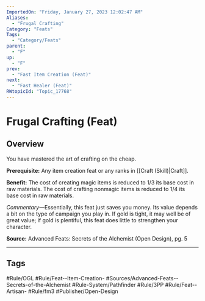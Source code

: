 ```yaml
---
ImportedOn: "Friday, January 27, 2023 12:02:47 AM"
Aliases:
  - "Frugal Crafting"
Category: "Feats"
Tags:
  - "Category/Feats"
parent:
  - "F"
up:
  - "F"
prev:
  - "Fast Item Creation (Feat)"
next:
  - "Fast Healer (Feat)"
RWtopicId: "Topic_17768"
---
```

# Frugal Crafting (Feat)
## Overview
You have mastered the art of crafting on the cheap.

**Prerequisite:** Any item creation feat or any ranks in [[Craft (Skill)|Craft]].

**Benefit:** The cost of creating magic items is reduced to 1/3 its base cost in raw materials. The cost of crafting nonmagic items is reduced to 1/4 its base cost in raw materials.

*Commentary*—Essentially, this feat just saves you money. Its value depends a bit on the type of campaign you play in. If gold is tight, it may well be of great value; if gold is plentiful, this feat does little to strengthen your character.

**Source:** Advanced Feats: Secrets of the Alchemist (Open Design), pg. 5


---
## Tags
#Rule/OGL #Rule/Feat--Item-Creation- #Sources/Advanced-Feats--Secrets-of-the-Alchemist #Rule-System/Pathfinder #Rule/3PP #Rule/Feat--Artisan- #Rule/fm3 #Publisher/Open-Design

